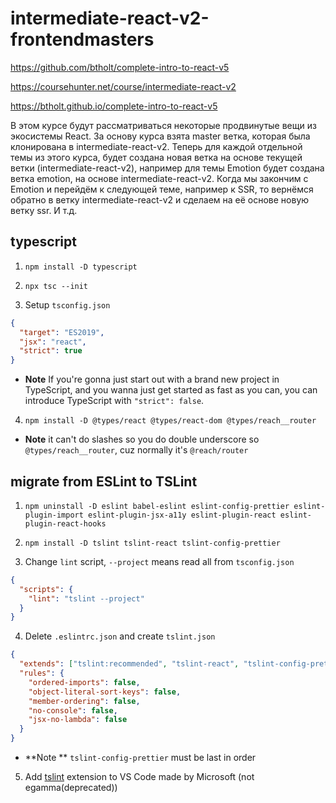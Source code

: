 # intermediate-react-v2-frontendmasters

https://github.com/btholt/complete-intro-to-react-v5

https://coursehunter.net/course/intermediate-react-v2

https://btholt.github.io/complete-intro-to-react-v5

В этом курсе будут рассматриваться некоторые продвинутые вещи из экосистемы React. За основу курса взята master ветка, которая была клонирована в intermediate-react-v2. Теперь для каждой отдельной темы из этого курса, будет создана новая ветка на основе текущей ветки (intermediate-react-v2), например для темы Emotion будет создана ветка emotion, на основе intermediate-react-v2. Когда мы закончим с Emotion и перейдём к следующей теме, например к SSR, то вернёмся обратно в ветку intermediate-react-v2 и сделаем на её основе новую ветку ssr. И т.д.

## typescript

1. `npm install -D typescript`

2. `npx tsc --init`

3. Setup `tsconfig.json`

```json
{
  "target": "ES2019",
  "jsx": "react",
  "strict": true
}
```

- **Note** If you're gonna just start out with a brand new project in TypeScript, and you wanna just get started as fast as you can, you can introduce TypeScript with `"strict": false`.

4. `npm install -D @types/react @types/react-dom @types/reach__router`

- **Note** it can't do slashes so you do double underscore so `@types/reach__router`, cuz normally it's `@reach/router`

## migrate from ESLint to TSLint

1. `npm uninstall -D eslint babel-eslint eslint-config-prettier eslint-plugin-import eslint-plugin-jsx-a11y eslint-plugin-react eslint-plugin-react-hooks`

2. `npm install -D tslint tslint-react tslint-config-prettier`

3. Change `lint` script, `--project` means read all from `tsconfig.json`

```json
{
  "scripts": {
    "lint": "tslint --project"
  }
}
```

4. Delete `.eslintrc.json` and create `tslint.json`

```json
{
  "extends": ["tslint:recommended", "tslint-react", "tslint-config-prettier"],
  "rules": {
    "ordered-imports": false,
    "object-literal-sort-keys": false,
    "member-ordering": false,
    "no-console": false,
    "jsx-no-lambda": false
  }
}
```

- **Note ** `tslint-config-prettier` must be last in order

5. Add [tslint](https://marketplace.visualstudio.com/items?itemName=ms-vscode.vscode-typescript-tslint-plugin) extension to VS Code made by Microsoft (not egamma(deprecated))
